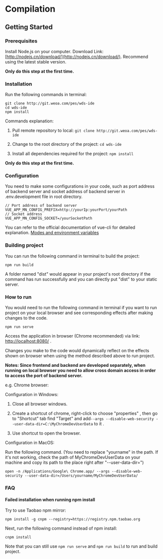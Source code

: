 # Compilation

## Getting Started

### Prerequisites

Install Node.js on your computer. Download Link:  [http://nodejs.cn/download/](http://nodejs.cn/download/). Recommend using the latest stable version.

**Only do this step at the first time.**

### Installation

Run the following commands in terminal:

```
git clone http://git.weoa.com/pes/wds-ide
cd wds-ide
npm install
```

 Commands explanation:

1. Pull remote repository to local:	`git clone http://git.weoa.com/pes/wds-ide`

2. Change to the root directory of the project:	`cd wds-ide`

3. Install all dependencies required for the project:	`npm install`

**Only do this step at the first time.**

### Configuration 

You need to make some configurations in your code, such as port address of backend server and socket address of backend server in .env.development file in root directory.

```
// Port address of backend server
VUE_APP_MN_CONFIG_PREFIX=http://yourIp:yourPort/yourPath
// Socket address
VUE_APP_MN_CONFIG_SOCKET=/yourSocketPath
```

You can refer to the official documentation of vue-cli for detailed explanation. [Modes and environment variables](https://cli.vuejs.org/guide/mode-and-env.html#modes)

### Building project

You can run the following command in terminal to build the project:

```
npm run build 
```

A folder named "dist" would appear in your project's root directory if the command has run successfully and you can directly put "dist" to your static server.

### How to run

You would need to run the following command in terminal if you want to run project on your local browser and see corresponding effects after making changes to the code.

```
npm run serve
```

Access the application in browser (Chrome recommended) via link: [http://localhost:8080/](http://localhost:8080/) .

Changes you make to the code would dynamically reflect on the
effects shown on browser when using the method described above to run project.

**Notes:  Since frontend and backend are developed separately, when running on local browser you need to allow cross domain access in order to access the port of backend server.**

e.g. Chrome browser:

Configuration in Windows:

1. Close all browser windows.

2. Create a shortcut of chrome,  right-click to choose "properties" , then go to "Shortcut" tab find "Target" and add`--args --disable-web-security --user-data-dir=C:\MyChromeDevUserData`  to it .
3. Use shortcut to open the browser.

Configuration in MacOS:

Run the following command. (You need to replace "yourname" in the path. If it's not working, check the path of MyChromeDevUserData on your machine and copy its path to the place right after "--user-data-dir=")

```
open -n /Applications/Google\ Chrome.app/ --args --disable-web-security --user-data-dir=/Users/yourname/MyChromeDevUserData/
```

### FAQ

#### Failed installation when running npm install

Try to use Taobao npm mirror:

```
npm install -g cnpm --registry=https://registry.npm.taobao.org
```

Next,  run the following command instead of npm install:

```
cnpm install
```

Note that you can still use `npm run serve` and `npm run build` to run and build project.
